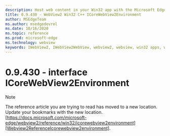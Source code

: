```yaml
---
description: Host web content in your Win32 app with the Microsoft Edge WebView2 control
title: 0.9.430 - WebView2 Win32 C++ ICoreWebView2Environment
author: MSEdgeTeam
ms.author: msedgedevrel
ms.date: 10/16/2020
ms.topic: reference
ms.prod: microsoft-edge
ms.technology: webview
keywords: IWebView2, IWebView2WebView, webview2, webview, win32 apps, win32, edge, ICoreWebView2, ICoreWebView2Host, browser control, edge html
---
```


# 0.9.430 - interface ICoreWebView2Environment 

> [!NOTE]
> The reference article you are trying to read has moved to a new location.  
> Update your bookmarks with the new location.  
> [https://docs.microsoft.com/microsoft-edge/webview2/reference/win32/icorewebview2environment][Webview2ReferenceIcorewebview2environment].  

[Webview2ReferenceIcorewebview2environment]: /microsoft-edge/webview2/reference/win32/icorewebview2environment "interface ICoreWebView2Environment | Microsoft Docs"
